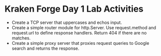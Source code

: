 Kraken Forge Day 1 Lab Activities
=================================

* Create a TCP server that uppercases and echos input.
* Create a simple router module for http.Server. Use request.method and request.url to define response handlers. Return 404 if there are no matches.
* Create a simple proxy server that proxies request queries to Google search and returns the response.